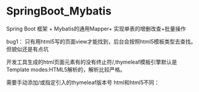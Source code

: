 # SpringBoot_Mybatis
Spring Boot 框架 + Mybatis的通用Mapper+ 实现单表的增删改查+批量操作

bug1：
只有用html5写的页面view才能找到，后台会按照html5模板类型去查找。但貌似还是有点坑

开发工具生成的html页面元素有的没有终止符/,thymeleaf模板引擎默认是Template modes:HTML5解析的，解析比较严格。

需要手动添加/或指定引入的thymeleaf版本号
html和html5不同：
<meta charset="utf-8" >
<meta charset="utf-8" />

